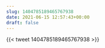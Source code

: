 ```yaml
---
slug: 1404785189465767938
date: 2021-06-15 12:57:43+00:00
draft: false
---
```


{{< tweet 1404785189465767938 >}}
